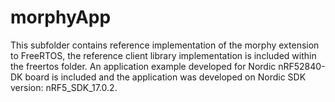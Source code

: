 # morphyApp
This subfolder contains reference implementation of the morphy extension to FreeRTOS, the reference client library implementation is included within the freertos folder. An application example developed for Nordic nRF52840-DK board is included and the application was developed on Nordic SDK version: nRF5_SDK_17.0.2.

